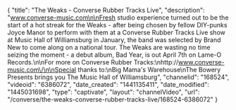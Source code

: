 {
    "title": "The Weaks - Converse Rubber Tracks Live",
    "description": "www.converse-music.com\n\nFresh studio experience turned out to be the start of a hot streak for the Weaks - after being chosen by fellow DIY-punks Joyce Manor to perform with them at a Converse Rubber Tracks Live show at Music Hall of Williamsburg in January, the band was selected by Brand New to come along on a national tour. The Weaks are wasting no time seizing the moment - a debut album, Bad Year, is out April 7th on Lame-O Records.\n\nFor more on Converse Rubber Tracks:\nhttp:\/\/www.converse-music.com\/\n\nSpecial thanks to:\nBig Mama's Warehouse\nThe Bowery Presents brings you The Music Hall of Williamsburg",
    "channelid": "168524",
    "videoid": "6386072",
    "date_created": "1441135411",
    "date_modified": "1445031698",
    "type": "captivate",
    "layout": "channelVideo",
    "url": "\/converse\/the-weaks-converse-rubber-tracks-live\/168524-6386072"
}